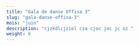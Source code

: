 ```yaml
---
title: "Gala de danse Offisa 3"
slug: "gala-danse-offisa-3"
mois: "juin"
description: "cjzkdlcjziol cza cjoc joc jc oz "
weight: 6
---
```

